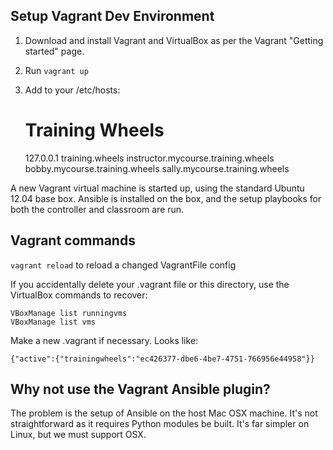 Setup Vagrant Dev Environment
-----------------------------

1. Download and install Vagrant and VirtualBox as per the Vagrant "Getting started" page.
2. Run `vagrant up`
3. Add to your /etc/hosts:

    # Training Wheels
    127.0.0.1  training.wheels instructor.mycourse.training.wheels bobby.mycourse.training.wheels sally.mycourse.training.wheels

A new Vagrant virtual machine is started up, using the standard Ubuntu 12.04 base box. Ansible is installed on the box, and the setup playbooks for both the controller and classroom are run.

Vagrant commands
----------------

`vagrant reload` to reload a changed VagrantFile config

If you accidentally delete your .vagrant file or this directory, use the VirtualBox commands to recover:

    VBoxManage list runningvms
    VBoxManage list vms

Make a new .vagrant if necessary. Looks like:

    {"active":{"trainingwheels":"ec426377-dbe6-4be7-4751-766956e44958"}}

Why not use the Vagrant Ansible plugin?
---------------------------------------

The problem is the setup of Ansible on the host Mac OSX machine. It's not straightforward as it requires Python modules be built. It's far simpler on Linux, but we must support OSX.


